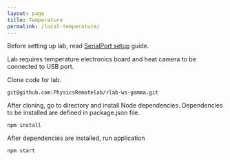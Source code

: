```yaml
---
layout: page
title: Temperature
permalink: /local-temperature/
---
```


Before setting up lab, read [SerialPort setup](/documentation/local-serialport/) guide. 

Lab requires temperature electronics board and heat camera to be connected to USB port.

Clone code for lab.
```
git@github.com:PhysicsRemotelab/rlab-ws-gamma.git
```

After cloning, go to directory and install Node dependencies. Dependencies to be installed are defined in package.json file.
```
npm install
```

After dependencies are installed, run application
```
npm start
```
